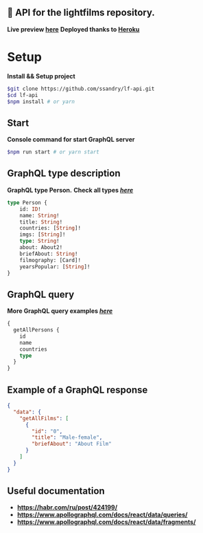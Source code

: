 
## 📡 API for the lightfilms repository.

**Live preview [here]**
**Deployed thanks to [Heroku]**

# Setup

**Install && Setup project**

```sh
$git clone https://github.com/ssandry/lf-api.git
$cd lf-api
$npm install # or yarn 
```

## Start

**Console command for start GraphQL server**

```sh
$npm run start # or yarn start
```

## GraphQL type description

**GraphQL type Person.**
**Check all types <a href = "https://github.com/ssandry/lf-api/blob/main/api/schema.gql"><i>here</i></a>**

```graphql
type Person {
    id: ID!
    name: String!
    title: String!
    countries: [String]!
    imgs: [String]!
    type: String!
    about: About2!
    briefAbout: String!
    filmography: [Card]!
    yearsPopular: [String]!
}
```

## GraphQL query

**More GraphQL query examples <a href = "https://github.com/ssandry/lf-api/blob/main/queries.md"><i>here</i></a>**

```graphql
{
  getAllPersons {
    id
    name
    countries
    type
  }
}
```

## Example of a GraphQL response

```json
{
  "data": {
    "getAllFilms": [
      {
        "id": "0",
        "title": "Male-female",
        "briefAbout": "About Film"
      }
    ]
  }
}
```

## Useful documentation

- **https://habr.com/ru/post/424199/**
- **https://www.apollographql.com/docs/react/data/queries/**
- **https://www.apollographql.com/docs/react/data/fragments/**

[here]: <https://lightfilms-api.herokuapp.com/graphql>
[Heroku]: <https://dashboard.heroku.com/>
